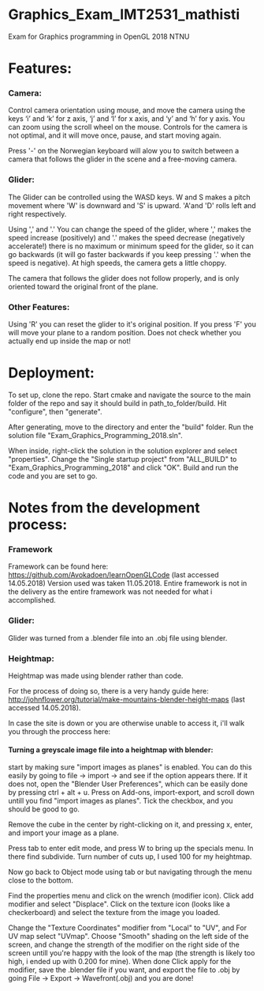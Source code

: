 # Graphics_Exam_IMT2531_mathisti
Exam for Graphics programming in OpenGL 2018 NTNU

# Features:
### Camera:
Control camera orientation using mouse, and move the camera using the keys ‘i’ and ‘k’ for z axis, ‘j’ and ‘l’ for x axis, and ‘y’
and ‘h’ for y axis. You can zoom using the scroll wheel on the mouse. Controls for the camera is not optimal, and it will move once, pause, and start moving again.

Press '-' on the Norwegian keyboard will alow you to switch between a camera that follows the glider in the scene and a free-moving camera.

### Glider:
The Glider can be controlled using the WASD keys. W and S makes a pitch movement where 'W' is downward and 'S' is upward. 'A'and 'D' rolls left and right respectively.

Using ',' and '.' You can change the speed of the glider, where ',' makes the speed increase (positively) and '.' makes the speed decrease (negatively accelerate!) there is no maximum or minimum speed for the glider, so it can go backwards (it will go faster backwards if you keep pressing '.' when the speed is negative). At high speeds, the camera gets a little choppy.

The camera that follows the glider does not follow properly, and is only oriented toward the original front of the plane.

### Other Features:
Using 'R' you can reset the glider to it's original position.
If you press 'F' you will move your plane to a random position. Does not check whether you actually end up inside the map or not!

# Deployment:
To set up, clone the repo. Start cmake and navigate the source to the main folder of the repo and say it should build in path_to_folder/build. Hit "configure", then "generate".

After generating, move to the directory and enter the "build" folder. Run the solution file "Exam_Graphics_Programming_2018.sln".

When inside, right-click the solution in the solution explorer and select "properties". Change the "Single startup project" from "ALL_BUILD" to "Exam_Graphics_Programming_2018" and click "OK". Build and run the code and you are set to go.


# Notes from the development process:
### Framework
Framework can be found here: https://github.com/Avokadoen/learnOpenGLCode (last accessed 14.05.2018) Version used was taken 11.05.2018.
Entire framework is not in the delivery as the entire framework was not needed for what i accomplished.

### Glider:
Glider was turned from a .blender file into an .obj file using blender.

### Heightmap:
Heightmap was made using blender rather than code.

For the process of doing so, there is a very handy guide here: http://johnflower.org/tutorial/make-mountains-blender-height-maps (last accessed 14.05.2018).

In case the site is down or you are otherwise unable to access it, i'll walk you through the proccess here:

#### Turning a greyscale image file into a heightmap with blender:
start by making sure "import images as planes" is enabled. You can do this easily by going to file -> import -> and see if the option appears there. If it does not, open the "Blender User Preferences", which can be easily done by pressing ctrl + alt + u. Press on Add-ons, import-export, and scroll down untill you find "import images as planes". Tick the checkbox, and you should be good to go.

Remove the cube in the center by right-clicking on it, and pressing x, enter, and import your image as a plane.

Press tab to enter edit mode, and press W to bring up the specials menu. In there find subdivide. Turn number of cuts up, I used 100 for my heightmap.

Now go back to Object mode using tab or but navigating through the menu close to the bottom.

Find the properties menu and click on the wrench (modifier icon). Click add modifier and select "Displace". Click on the texture icon (looks like a checkerboard) and select the texture from the image you loaded.

Change the "Texture Coordinates" modifier from "Local" to "UV", and For UV map select "UVmap". Choose "Smooth" shading on the left side of the screen, and change the strength of the modifier on the right side of the screen untill you're happy with the look of the map (the strength is likely too high, i ended up with 0.200 for mine). When done Click apply for the modifier, save the .blender file if you want, and export the file to .obj by going File -> Export -> Wavefront(.obj) and you are done!
